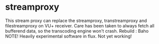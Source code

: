 streamproxy
===========

This stream proxy can replace the streamproxy, transtreamproxy and filestreamproxy on VU+ receiver.
Care has been taken to always fetch all bufferend data, so the transcoding engine won't crash.
Rebuild : Baho 
NOTE! Heavily experimental software in flux. Not yet working!
